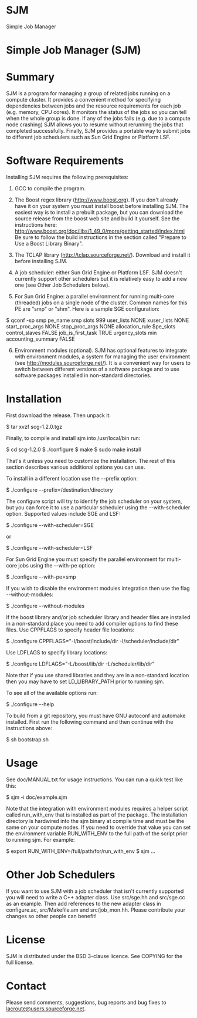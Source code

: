 SJM
===

Simple Job Manager

Simple Job Manager (SJM)
========================

Summary
=======

SJM is a program for managing a group of related jobs running on a
compute cluster.  It provides a convenient method for specifying
dependencies between jobs and the resource requirements for each job
(e.g. memory, CPU cores). It monitors the status of the jobs so you
can tell when the whole group is done.  If any of the jobs fails
(e.g. due to a compute node crashing) SJM allows you to resume without
rerunning the jobs that completed successfully.  Finally, SJM provides
a portable way to submit jobs to different job schedulers such as Sun
Grid Engine or Platform LSF.

Software Requirements
=====================

Installing SJM requires the following prerequisites:

1. GCC to compile the program.

2. The Boost regex library (http://www.boost.org).  If you don't
already have it on your system you must install boost before
installing SJM.  The easiest way is to install a prebuilt package, but
you can download the source release from the boost web site and build
it yourself.  See the instructions here:
http://www.boost.org/doc/libs/1_49_0/more/getting_started/index.html
Be sure to follow the build instructions in the section called
"Prepare to Use a Boost Library Binary".

3. The TCLAP library (http://tclap.sourceforge.net/).  Download and
install it before installing SJM.

4. A job scheduler: either Sun Grid Engine or Platform LSF.  SJM
doesn't currently support other schedulers but it is relatively easy
to add a new one (see Other Job Schedulers below).

5. For Sun Grid Engine: a parallel environment for running multi-core
(threaded) jobs on a single node of the cluster.  Common names for
this PE are "smp" or "shm".  Here is a sample SGE configuration:

  $ qconf -sp smp
  pe_name            smp
  slots              999
  user_lists         NONE
  xuser_lists        NONE
  start_proc_args    NONE
  stop_proc_args     NONE
  allocation_rule    $pe_slots
  control_slaves     FALSE
  job_is_first_task  TRUE
  urgency_slots      min
  accounting_summary FALSE

6. Environment modules (optional).  SJM has optional features to
integrate with environment modules, a system for managing the user
environment (see http://modules.sourceforge.net/).  It is a convenient
way for users to switch between different versions of a software
package and to use software packages installed in non-standard
directories.

Installation
============

First download the release.  Then unpack it:

  $ tar xvzf scg-1.2.0.tgz

Finally, to compile and install sjm into /usr/local/bin run:

  $ cd scg-1.2.0
  $ ./configure
  $ make
  $ sudo make install

That's it unless you need to customize the installation.  The rest
of this section describes various additional options you can use.

To install in a different location use the --prefix option:

  $ ./configure --prefix=/destination/directory

The configure script will try to identify the job scheduler on your
system, but you can force it to use a particular scheduler using the
--with-scheduler option.  Supported values include SGE and LSF:

  $ ./configure --with-scheduler=SGE

or

  $ ./configure --with-scheduler=LSF

For Sun Grid Engine you must specify the parallel environment for
multi-core jobs using the --with-pe option:

  $ ./configure --with-pe=smp

If you wish to disable the environment modules integration then use
the flag --without-modules:

  $ ./configure --without-modules

If the boost library and/or job scheduler library and header files are
installed in a non-standard place you need to add compiler options to
find these files.  Use CPPFLAGS to specify header file locations:

  $ ./configure CPPFLAGS="-I/boost/include/dir -I/scheduler/include/dir"

Use LDFLAGS to specify library locations:

  $ ./configure LDFLAGS="-L/boost/lib/dir -L/scheduler/lib/dir"

Note that if you use shared libraries and they are in a non-standard
location then you may have to set LD_LIBRARY_PATH prior to running
sjm.

To see all of the available options run:

  $ ./configure --help

To build from a git repository, you must have GNU autoconf and
automake installed.  First run the following command and then continue
with the instructions above:

  $ sh bootstrap.sh

Usage
=====

See doc/MANUAL.txt for usage instructions.  You can run a quick test
like this:

  $ sjm -i doc/example.sjm

Note that the integration with environment modules requires a helper
script called run_with_env that is installed as part of the package.
The installation directory is hardwired into the sjm binary at compile
time and must be the same on your compute nodes.  If you need to
override that value you can set the environment variable RUN_WITH_ENV
to the full path of the script prior to running sjm. For example:

  $ export RUN_WITH_ENV=/full/path/for/run_with_env
  $ sjm ...

Other Job Schedulers
====================

If you want to use SJM with a job scheduler that isn't currently
supported you will need to write a C++ adapter class.  Use src/sge.hh
and src/sge.cc as an example.  Then add references to the new adapter
class in configure.ac, src/Makefile.am and src/job_mon.hh.  Please
contribute your changes so other people can benefit!

License
=======

SJM is distributed under the BSD 3-clause licence.  See COPYING for
the full license.

Contact
=======

Please send comments, suggestions, bug reports and bug fixes to
lacroute@users.sourceforge.net.
